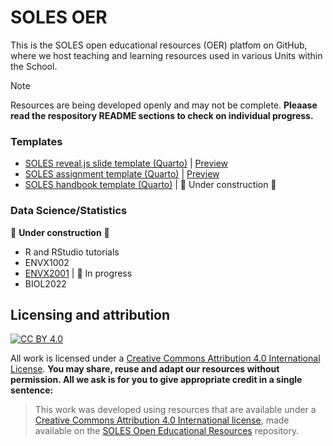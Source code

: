 # SOLES OER
This is the SOLES open educational resources (OER) platfom on GitHub, where we host teaching and learning resources used in various Units within the School.

> [!Note]
> Resources are being developed openly and may not be complete. **Pleaase read the respository README sections to check on individual progress.**

### Templates

- [SOLES reveal.js slide template (Quarto)](https://github.com/usyd-soles-edu/soles-revealjs) | [Preview](https://usyd-soles-edu.github.io/soles-revealjs/#/title-slide)
- [SOLES assignment template (Quarto)](https://github.com/usyd-soles-edu/soles-assignment-quarto) | [Preview](https://usyd-soles-edu.github.io/soles-assignment/)
- [SOLES handbook template (Quarto)](https://github.com/usyd-soles-edu/soles-handbook-quarto) | 🚧 Under construction 🚧

### Data Science/Statistics
🚧 **Under construction** 🚧

- R and RStudio tutorials
- ENVX1002
- [ENVX2001](https://github.com/ENVX-resources) | 🚧 In progress
- BIOL2022


## Licensing and attribution

[![CC BY 4.0][cc-by-image]][cc-by]

All work is licensed under a [Creative Commons Attribution 4.0 International License][cc-by]. **You may share, reuse and adapt our resources without permission. All we ask is for you to give appropriate credit in a single sentence:**

> This work was developed using resources that are available under a [Creative Commons Attribution 4.0 International license](cc-by), made available on the [SOLES Open Educational Resources](https://github.com/usyd-soles-edu) repository.

[cc-by]: http://creativecommons.org/licenses/by/4.0/
[cc-by-image]: https://i.creativecommons.org/l/by/4.0/88x31.png
